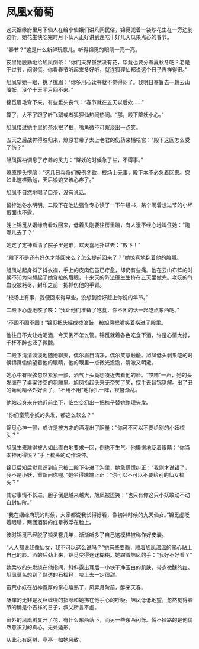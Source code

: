 

# 凤凰x葡萄

这天姻缘府里月下仙人在给小仙娥们讲凡间民俗，锦觅兜着一袋炒花生在一旁边剥边听。她花生快吃完时月下仙人正好讲到连吃十好几天瓜果点心的春节。

“春节？”这是什么新鲜玩意儿。听得锦觅的眼睛一亮一亮。

夜里她殷勤地给旭凤倒茶：“你们天界虽然没有花，毕竟也要分春夏秋冬吧？老是不过节，闷得慌。你看春节听起来多好听，就连狐狸仙都说这个日子吉祥得很。”

旭凤望她一眼，挑了挑眉：“你多用心读书就不觉得闷了。我明日奉旨去一趟云山降妖，没个十天半月回不来。”

锦觅眉毛耷下来，有些垂头丧气：“春节就在五天以后欸……”

算了，大不了跟了听飞絮或者狐狸仙热闹热闹。“那，殿下降妖小心。”

旭凤接过她手里的茶水抿了抿，嘴角微不可察淡出一点笑。

五天之后战神得胜归来，燎原君带了太上老君的伤药来栖梧宫：“殿下这回怎么受了伤？”

旭凤挥袖调息了疗养的灵力：“降妖的时候急了些，不碍事。”

燎原愣头愣脑：“这几日兵将们按例冬歇，校场上无事，殿下本不必急着回来。您如此这样勤勉，天后娘娘又该心疼了。”

旭凤不自然地喝了口茶，没有说话。

留梓池冬水明明，二殿下在池边强作专心读了一下午经书，某个闹着想过节的小坏蛋面也不露。

晚上锦觅从姻缘府看戏回来，低着头刚要往房里蹦，有人漫不经心地叫住她：“跑哪儿去了？”

她定了定神看清了院子里是谁，欢天喜地扑过去：“殿下！”

“殿下不是还有好久才能回来么？怎么提前回来了？”她惊喜地抱着他的胳膊。

旭凤站起身抖了抖衣襟，手上的皮肉伤虽已疗愈，却仍有些痛。他在云山布阵的时候不知为何想起了她耷拉的眉眼，十来天的阵法硬生生挤在五天里做完。老妖的气血没被耗尽，封印之前一把抓伤他的手臂。

“校场上有事，我便回来得早些，没想到恰好赶上你说的年节。”

二殿下心虚地咳了咳：“我让他们准备了吃食，你不困的话一起吃点东西吧。”

“不困不困不困！”锦觅把头摇成拨浪鼓，被旭凤抿嘴笑着捞进了殿里。

他往日不太让她喝酒，今天倒不怎么管。锦觅就着各色吃食下酒，许是心情太好，千杯不醉也泛了微醺。

二殿下清清淡淡地随她聊天，偶尔眉目清净，偶尔笑意融融。旭凤低头剥果吃的时候锦觅偷偷望着他的眼睛，他的眼里一点微光澹澹，清澈又明滟。

她心中有根弦忽然紧紧一颤，酒气上头竟想凑近去看他的脸。“哎唷”一声，她的头发缠在了桌案镂空的羽雕里。旭凤抬起头来无奈笑了笑，探手去替锦觅解。出了丑的葡萄精格外好面子，“不用不用”地挣扎一阵，钗簪渐乱。

他站起身来在她近前坐下，临空变幻出一把梳子替她整理头发。

"你们蛮荒小妖的头发，都这么软么？"

锦觅心神一颤，或许是被方才的酒灌出了胆量：“你可不可以不要给别的小妖梳头？”

旭凤生来难得被人如此直白地要求一回，倒也不生气。他懒懒地眨着眼睛：“你当本神闲得慌？”手上梳头的动作没停。

锦觅后知后觉意识到自己被二殿下带进了沟里，她急慌慌纠正：“我刚才说错了，我不是小妖，重新问你喔。”她坐得端端正正：“你可以不可以不要给别的仙女梳头？”

其它事情不长进，胆子倒是越来越大，旭凤被逗笑：“也只有你这只小妖敢动不动自封仙阶。”

“我在姻缘府玩的时候，大家都说我长得好看，像初神时候的九天仙女。”锦觅虚眨着眼睛，两团酒醉的红晕微浮在脸上。

彼时锦觅已经脱了锁灵簪几年，渐渐听多了自己这模样被称作好皮囊。

“人人都说我像仙女，我不可以这么说吗？”她有些耍赖，顺着旭凤温温的掌心贴上自己的脸。酒的后劲上来，锦觅变得迷迷糊糊。她蹭着旭凤的手：“我好不好看？”

她柔软的头发绕在他指间，斜斜露出耳后一小块干净玉白的肌肤，带点微醺的红。旭凤莫名想到了熟透的石榴籽，咬上去一定很甜。

蛮荒小妖在战神宽厚的掌心睡熟了，风弄月阶前，醉来天春。

酥痒的无非是发丝缠绕的指隙和她拂在他手心的呼吸。旭凤低低地望，忽然觉得春节的确是个吉祥的日子，叔父所言不虚。

窗外的凤凰树又开了花，有什么东西落下，而另一些东西闪烁。慌不择路的是他偶然意识到的真心，无处遁形。

从此心有庭树，亭亭一如她风致。




